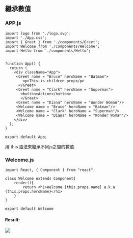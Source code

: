 ## 繼承數值

### APP.js
```
import logo from './logo.svg';
import './App.css';
import { Greet } from './components/Greet';
import Welcome from './components/Welcome';
import Hello from './components/Hello';


function App() {
  return (
    <div className="App">
     <Greet name = "Bruce" heroName = "Batman">
        <p>This is children prop</p>
      </Greet>
     <Greet name = "Clark" heroName = "Superman">
       <button>Action</button>
       </Greet>
     <Greet name = "Diana" heroName = "Wonder Woman"/>
     <Welcome name = "Bruce" heroName = "Batman"/>
     <Welcome name = "Clark" heroName = "Superman"/>
     <Welcome name = "Diana" heroName = "Wonder Woman"/>
    </div>
  );
}

export default App;
```

用 this 語法來繼承不同js之間的數值. 

### Welcome.js
```
import React, { Component } from "react";

class Welcome extends Component{
	render(){
		return <h1>Welcome {this.props.name} a.k.a {this.props.heroName}</h1>
	}
}

export default Welcome
```
#### Result:

![](https://user-images.githubusercontent.com/37833642/145344718-2fa59be0-1edb-4231-8fd9-1c8c3b4924f1.png)


